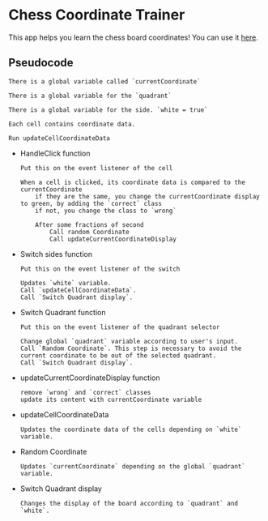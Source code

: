 # Chess Coordinate Trainer

This app helps you learn the chess board coordinates! You can use it [here](https://chess-coordinates-trainer.herokuapp.com).

## Pseudocode

```
There is a global variable called `currentCoordinate`

There is a global variable for the `quadrant`

There is a global variable for the side. `white = true`

Each cell contains coordinate data.

Run updateCellCoordinateData
```

* HandleClick function

    ```
    Put this on the event listener of the cell

    When a cell is clicked, its coordinate data is compared to the currentCoordinate
        if they are the same, you change the currentCoordinate display to green, by adding the `correct` class
        if not, you change the class to `wrong`

        After some fractions of second
            Call random Coordinate
            Call updateCurrentCoordinateDisplay
    ```


* Switch sides function

    ```
    Put this on the event listener of the switch

    Updates `white` variable.
    Call `updateCellCoordinateData`.
    Call `Switch Quadrant display`.

    ```

* Switch Quadrant function
    ```
    Put this on the event listener of the quadrant selector
    
    Change global `quadrant` variable according to user's input.
    Call `Random Coordinate`. This step is necessary to avoid the current coordinate to be out of the selected quadrant.
    Call `Switch Quadrant display`.
    ```

* updateCurrentCoordinateDisplay function
    ```
    remove `wrong` and `correct` classes
    update its content with currentCoordinate variable
    ```

* updateCellCoordinateData
    ```
    Updates the coordinate data of the cells depending on `white` variable.
    ```

* Random Coordinate
    ```
    Updates `currentCoordinate` depending on the global `quadrant` variable.
    ```

* Switch Quadrant display
    ```
    Changes the display of the board according to `quadrant` and `white`.
    ```
